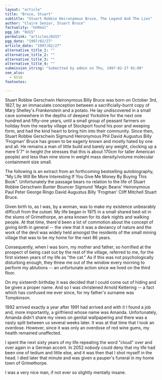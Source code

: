 ```yaml
---
layout: "article"
title: "Bruce, Stuart"
subtitle: "Stuart Robbie Heironymous Bruce, The Legend And The Lies"
author: "Claire Senior, Stuart Bruce"
factuality: "UnReal"
pgg_id: "6U15"
permalink: "articles/6U15"
pgg_date: "1997/02/27"
article_date: "1997/02/27"
alternative_title_1: ""
alternative_title_2: ""
alternative_title_3: ""
alternative_title_4: ""
submission_string: "Submitted by admin on Thu, 1997-02-27 01:00"
see_also:
  - 6S16
footnotes: 

---
```

<div>
<p>Stuart Robbie Gerschwin Heironymous Billy Bruce was born on October 3rd, 1827, by an immaculate conception between a sacrificially-burnt copy of Mary Shelley's <em>Frankenstein</em> and a potato. He lay undiscovered in a small cave somewhere in the depths of deepest Yorkshire for the next one hundred and fifty-one years, until a small group of peasant farmers on holiday from the nearby village of Stockport found his poor and weeping form, and had the kind heart to bring him into their community. Since then, Stuart Robbie Gerschwin Sigmund Heironymous Phil David Augustus Billy 'Frogman' Bruce has grown to be eagerly known and mostly hated by one and all. He remains a man of little build and barely any weight, clocking up a mere 5'7" in height (he stresses that this is about 170cm for taller American people) and less than nine stone in weight mass density/volume molecular containment size small.</p>
<p>The following is an extract from an forthcoming bestselling autobiography, "My Life Will Be More Interesting If You Give Me Money By Buying This Book". Unfortunately the passage bears no relation to the life of Stuart Robbie Gerschwin Bunter Bouncer Sigmund 'Magic Beans' Heironymous Paul Peter George Ringo David Augustus Billy 'Frogman' Cliff Mitchell Stuart Bruce.</p>
<p>Given birth to, as I was, by a woman, was to make my existence unbearably difficult from the outset. My life began in 1975 in a small shared bed-sit in the slums of Grimethorpe, an area known for its dark nights and walking people. At that time, there'd been a lot of commotion about the concept of giving birth in general -- the view that it was a deviancy of nature and the work of the devil was widely held amongst the residents of the small mining village that was to be my home for the next 86 years.</p>
<p>Consequently, when I was born, my mother and father, so horrified at the prospect of being cast out by the rest of the village, referred to me, for the first sixteen years of my life as "the cat." As if this was not psychologically disturbing enough, they threw me out of the window every morning to perform my ablutions -- an unfortunate action since we lived on the third floor.</p>
<p>On my sixteenth birthday it was decided that I could come out of hiding and be given a proper name. And so I was christened Arnold Kettering -- a fact which has confused me ever since, for my father's surname was Tompkinson.</p>
<p>1992 arrived exactly a year after 1991 had arrived and with it I found a job and, more importantly, a girlfriend whose name was Amanda. Unfortunately, Amanda didn't share my views on genital wallpapering and there was a nasty split between us several weeks later. It was at that time that I took an overdose. However, since it was only an overdose of red wine gums, my health remained unaffected.</p>
<p>I spent the next sixty years of my life repeating the word "cloud" over and over again in a German accent. In 2052 <em>nobody</em> could deny that my life had been one of tedium and little else, and it was then that I shot myself in the head. I died later that minute and was given a pauper's funeral in my home town of Grimethorpe.</p>
<p>I was a very nice man, if not ever so slightly mentally insane.</p>
</div>

